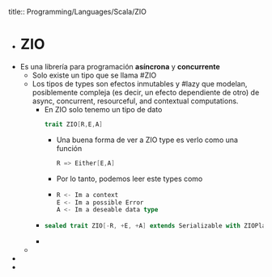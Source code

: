 title:: Programming/Languages/Scala/ZIO

- # ZIO
- Es una librería para programación **asíncrona** y **concurrente**
	- Solo existe un tipo que se llama #ZIO
	- Los tipos de types  son efectos inmutables y #lazy que modelan, posiblemente compleja (es decir, un efecto dependiente de otro) de async, concurrent, resourceful, and contextual computations.
		- En ZIO solo tenemo un tipo de dato 
		  ```scala
		  trait ZIO[R,E,A]
		  ```
			- Una buena forma de ver a ZIO type es verlo como una función
			  ```scala
			  R => Either[E,A]
			  ```
			- Por lo tanto, podemos leer este types como
			- ```scala
			  R <- Im a context
			  E <- Im a possible Error
			  A <- Im a deseable data type
			  ```
		- ```scala
		  sealed trait ZIO[-R, +E, +A] extends Serializable with ZIOPlatformSpecific[R, E, A] with ZIOVersionSpecific[R, E, A]
		  ```
		-
	-
-
-